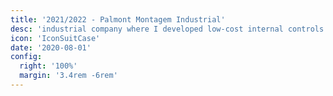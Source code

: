 ```yaml
---
title: '2021/2022 - Palmont Montagem Industrial'
desc: 'industrial company where I developed low-cost internal controls (document management, information on parts/tools/PPE, repairs, and repair estimates) that communicated with the Protheus WebService for segmented data analysis and control.'
icon: 'IconSuitCase'
date: '2020-08-01'
config:
  right: '100%'
  margin: '3.4rem -6rem'
---
```

